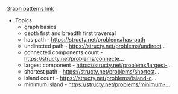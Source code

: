 [Graph patterns link](https://youtu.be/tWVWeAqZ0WU)

- Topics
    - graph basics
    - depth first and breadth first traversal
    - has path - https://structy.net/problems/has-path
    - undirected path - https://structy.net/problems/undirect...
    - connected components count - https://structy.net/problems/connecte...
    - largest component - https://structy.net/problems/largest-...
    - shortest path - https://structy.net/problems/shortest...
    - island count - https://structy.net/problems/island-c...
    - minimum island - https://structy.net/problems/minimum-...
